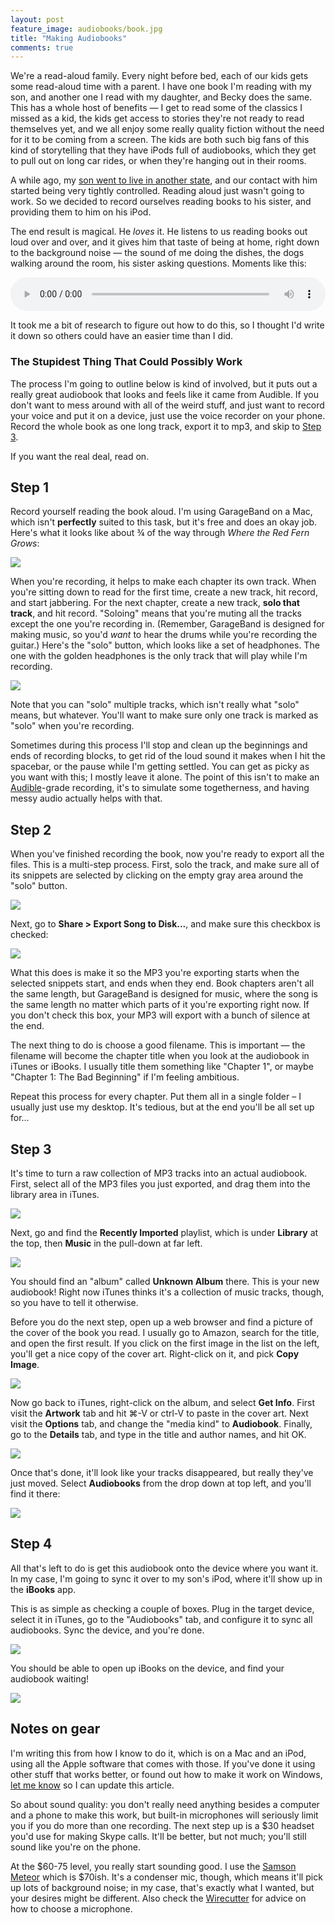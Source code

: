 ```yaml
---
layout: post
feature_image: audiobooks/book.jpg
title: "Making Audiobooks"
comments: true
---
```


We're a read-aloud family.
Every night before bed, each of our kids gets some read-aloud time with a parent.
I have one book I'm reading with my son, and another one I read with my daughter, and Becky does the same.
This has a whole host of benefits — I get to read some of the classics I missed as a kid, the kids get access to stories they're not ready to read themselves yet, and we all enjoy some really quality fiction without the need for it to be coming from a screen.
The kids are both such big fans of this kind of storytelling that they have iPods full of audiobooks, which they get to pull out on long car rides, or when they're hanging out in their rooms.

A while ago, my [son went to live in another state][sandhill], and our contact with him started being very tightly controlled.
Reading aloud just wasn't going to work.
So we decided to record ourselves reading books to his sister, and providing them to him on his iPod.

[sandhill]: https://bandofcharacters.blog/2016/06/18/34-find-a-new-school-for-will/

The end result is magical.
He _loves_ it.
He listens to us reading books out loud over and over, and it gives him that taste of being at home, right down to the background noise — the sound of me doing the dishes, the dogs walking around the room, his sister asking questions.
Moments like this:

<p>
  <audio controls style="width: 100%;">
    <source src="/images/audiobooks/pettigrew.mp3" type="audio/mpeg">
    <a href="/images/audiobooks/pettigrew.mp3">(Play audio)</a>
  </audio>
</p>

It took me a bit of research to figure out how to do this, so I thought I'd write it down so others could have an easier time than I did.

### The Stupidest Thing That Could Possibly Work

The process I'm going to outline below is kind of involved, but it puts out a really great audiobook that looks and feels like it came from Audible.
If you don't want to mess around with all of the weird stuff, and just want to record your voice and put it on a device, just use the voice recorder on your phone.
Record the whole book as one long track, export it to mp3, and skip to [Step 3](#step-3).

If you want the real deal, read on.

## Step 1

Record yourself reading the book aloud.
I'm using GarageBand on a Mac, which isn't **perfectly** suited to this task, but it's free and does an okay job.
Here's what it looks like about ¾ of the way through _Where the Red Fern Grows_:

![](/images/audiobooks/redfern1.jpg)

When you're recording, it helps to make each chapter its own track.
When you're sitting down to read for the first time, create a new track, hit record, and start jabbering.
For the next chapter, create a new track, **solo that track**, and hit record.
"Soloing" means that you're muting all the tracks except the one you're recording in. (Remember, GarageBand is designed for making music, so you'd _want_ to hear the drums while you're recording the guitar.)
Here's the "solo" button, which looks like a set of headphones.
The one with the golden headphones is the only track that will play while I'm recording.

![](/images/audiobooks/solo.png)

Note that you can "solo" multiple tracks, which isn't really what "solo" means, but whatever.
You'll want to make sure only one track is marked as "solo" when you're recording.

Sometimes during this process I'll stop and clean up the beginnings and ends of recording blocks, to get rid of the loud sound it makes when I hit the spacebar, or the pause while I'm getting settled.
You can get as picky as you want with this; I mostly leave it alone.
The point of this isn't to make an [Audible](http://www.audible.com/)-grade recording, it's to simulate some togetherness, and having messy audio actually helps with that.

## Step 2

When you've finished recording the book, now you're ready to export all the files.
This is a multi-step process.
First, solo the track, and make sure all of its snippets are selected by clicking on the empty gray area around the "solo" button.

![](/images/audiobooks/selecttrack.png)

Next, go to **Share > Export Song to Disk...**, and make sure this checkbox is checked:

![](/images/audiobooks/cyclearea.png)

What this does is make it so the MP3 you're exporting starts when the selected snippets start, and ends when they end.
Book chapters aren't all the same length, but GarageBand is designed for music, where the song is the same length no matter which parts of it you're exporting right now.
If you don't check this box, your MP3 will export with a bunch of silence at the end.

The next thing to do is choose a good filename.
This is important — the filename will become the chapter title when you look at the audiobook in iTunes or iBooks.
I usually title them something like "Chapter 1", or maybe "Chapter 1: The Bad Beginning" if I'm feeling ambitious.

Repeat this process for every chapter.
Put them all in a single folder – I usually just use my desktop.
It's tedious, but at the end you'll be all set up for…

## Step 3

It's time to turn a raw collection of MP3 tracks into an actual audiobook.
First, select all of the MP3 files you just exported, and drag them into the library area in iTunes.

![](/images/audiobooks/itunes-drag-in.png)

Next, go and find the **Recently Imported** playlist, which is under **Library** at the top, then **Music** in the pull-down at far left.

![](/images/audiobooks/itunes-recently-added.png)

You should find an "album" called **Unknown Album** there.
This is your new audiobook!
Right now iTunes thinks it's a collection of music tracks, though, so you have to tell it otherwise.

Before you do the next step, open up a web browser and find a picture of the cover of the book you read.
I usually go to Amazon, search for the title, and open the first result.
If you click on the first image in the list on the left, you'll get a nice copy of the cover art.
Right-click on it, and pick **Copy Image**.

![](/images/audiobooks/amazon.png)

Now go back to iTunes, right-click on the album, and select **Get Info**.
First visit the **Artwork** tab and hit ⌘-V or ctrl-V to paste in the cover art.
Next visit the **Options** tab, and change the "media kind" to **Audiobook**.
Finally, go to the **Details** tab, and type in the title and author names, and hit OK.

![](/images/audiobooks/itunes-info.png)

Once that's done, it'll look like your tracks disappeared, but really they've just moved.
Select **Audiobooks** from the drop down at top left, and you'll find it there:

![](/images/audiobooks/itunes-finished.png)

## Step 4

All that's left to do is get this audiobook onto the device where you want it.
In my case, I'm going to sync it over to my son's iPod, where it'll show up in the **iBooks** app.

This is as simple as checking a couple of boxes.
Plug in the target device, select it in iTunes, go to the "Audiobooks" tab, and configure it to sync all audiobooks.
Sync the device, and you're done.

![](/images/audiobooks/itunes-sync.png)

You should be able to open up iBooks on the device, and find your audiobook waiting!

![](/images/audiobooks/ibooks.png)

## Notes on gear

I'm writing this from how I know to do it, which is on a Mac and an iPod, using all the Apple software that comes with those.
If you've done it using other stuff that works better, or found out how to make it work on Windows, [let me know](mailto:ben@straub.cc) so I can update this article.

So about sound quality: you don't really need anything besides a computer and a phone to make this work, but built-in microphones will seriously limit you if you do more than one recording.
The next step up is a $30 headset you'd use for making Skype calls.
It'll be better, but not much; you'll still sound like you're on the phone.

At  the $60-75 level, you really start sounding good.
I use the [Samson Meteor](https://www.amazon.com/dp/B004MF39YS/) which is $70ish.
It's a condenser mic, though, which means it'll pick up lots of background noise; in my case, that's exactly what I wanted, but your desires might be different.
Also check the [Wirecutter](http://thewirecutter.com/reviews/the-best-usb-microphone/) for advice on how to choose a microphone.
